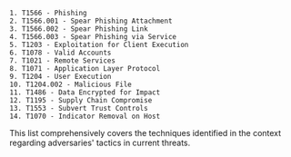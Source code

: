 ```
1. T1566 - Phishing  
2. T1566.001 - Spear Phishing Attachment  
3. T1566.002 - Spear Phishing Link  
4. T1566.003 - Spear Phishing via Service  
5. T1203 - Exploitation for Client Execution  
6. T1078 - Valid Accounts  
7. T1021 - Remote Services  
8. T1071 - Application Layer Protocol  
9. T1204 - User Execution  
10. T1204.002 - Malicious File  
11. T1486 - Data Encrypted for Impact  
12. T1195 - Supply Chain Compromise  
13. T1553 - Subvert Trust Controls  
14. T1070 - Indicator Removal on Host  
```
This list comprehensively covers the techniques identified in the context regarding adversaries' tactics in current threats.